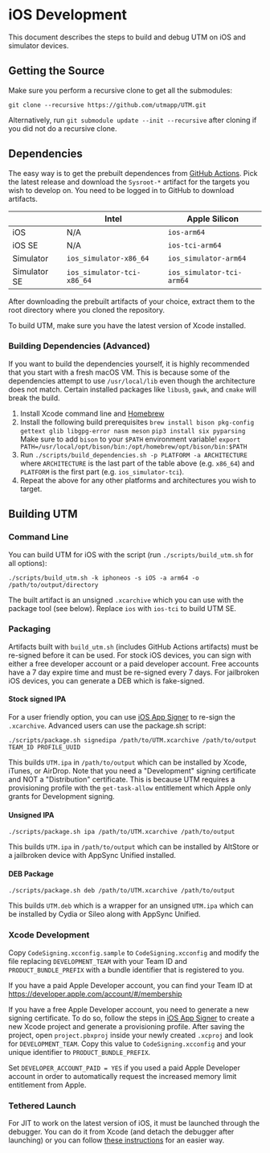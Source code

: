 # iOS Development

This document describes the steps to build and debug UTM on iOS and simulator devices.

## Getting the Source

Make sure you perform a recursive clone to get all the submodules:
```
git clone --recursive https://github.com/utmapp/UTM.git
```

Alternatively, run `git submodule update --init --recursive` after cloning if you did not do a recursive clone.

## Dependencies

The easy way is to get the prebuilt dependences from [GitHub Actions][1]. Pick the latest release and download the `Sysroot-*` artifact for the targets you wish to develop on. You need to be logged in to GitHub to download artifacts.

|              | Intel                      | Apple Silicon             |
|--------------|----------------------------|---------------------------|
| iOS          | N/A                        | `ios-arm64`               |
| iOS SE       | N/A                        | `ios-tci-arm64`           |
| Simulator    | `ios_simulator-x86_64`     | `ios_simulator-arm64`     |
| Simulator SE | `ios_simulator-tci-x86_64` | `ios_simulator-tci-arm64` |

After downloading the prebuilt artifacts of your choice, extract them to the root directory where you cloned the repository.

To build UTM, make sure you have the latest version of Xcode installed.

### Building Dependencies (Advanced)

If you want to build the dependencies yourself, it is highly recommended that you start with a fresh macOS VM. This is because some of the dependencies attempt to use `/usr/local/lib` even though the architecture does not match. Certain installed packages like `libusb`, `gawk`, and `cmake` will break the build.

1. Install Xcode command line and [Homebrew][1]
2. Install the following build prerequisites
    `brew install bison pkg-config gettext glib libgpg-error nasm meson`
    `pip3 install six pyparsing`
   Make sure to add `bison` to your `$PATH` environment variable!
    `export PATH=/usr/local/opt/bison/bin:/opt/homebrew/opt/bison/bin:$PATH`
3. Run `./scripts/build_dependencies.sh -p PLATFORM -a ARCHITECTURE` where `ARCHITECTURE` is the last part of the table above (e.g. `x86_64`) and `PLATFORM` is the first part (e.g. `ios_simulator-tci`).
4. Repeat the above for any other platforms and architectures you wish to target.

## Building UTM

### Command Line

You can build UTM for iOS with the script (run `./scripts/build_utm.sh` for all options):

```
./scripts/build_utm.sh -k iphoneos -s iOS -a arm64 -o /path/to/output/directory
```

The built artifact is an unsigned `.xcarchive` which you can use with the package tool (see below). Replace `ios` with `ios-tci` to build UTM SE.

### Packaging

Artifacts built with `build_utm.sh` (includes GitHub Actions artifacts) must be re-signed before it can be used. For stock iOS devices, you can sign with either a free developer account or a paid developer account. Free accounts have a 7 day expire time and must be re-signed every 7 days. For jailbroken iOS devices, you can generate a DEB which is fake-signed.

#### Stock signed IPA

For a user friendly option, you can use [iOS App Signer][3] to re-sign the `.xcarchive`. Advanced users can use the package.sh script:

```
./scripts/package.sh signedipa /path/to/UTM.xcarchive /path/to/output TEAM_ID PROFILE_UUID
```

This builds `UTM.ipa` in `/path/to/output` which can be installed by Xcode, iTunes, or AirDrop. Note that you need a "Development" signing certificate and NOT a "Distribution" certificate. This is because UTM requires a provisioning profile with the `get-task-allow` entitlement which Apple only grants for Development signing.

#### Unsigned IPA

```
./scripts/package.sh ipa /path/to/UTM.xcarchive /path/to/output
```

This builds `UTM.ipa` in `/path/to/output` which can be installed by AltStore or a jailbroken device with AppSync Unified installed.

#### DEB Package

```
./scripts/package.sh deb /path/to/UTM.xcarchive /path/to/output
```

This builds `UTM.deb` which is a wrapper for an unsigned `UTM.ipa` which can be installed by Cydia or Sileo along with AppSync Unified.

### Xcode Development

Copy `CodeSigning.xcconfig.sample` to `CodeSigning.xcconfig` and modify the file replacing `DEVELOPMENT_TEAM` with your Team ID and `PRODUCT_BUNDLE_PREFIX` with a bundle identifier that is registered to you.

If you have a paid Apple Developer account, you can find your Team ID at https://developer.apple.com/account/#/membership

If you have a free Apple Developer account, you need to generate a new signing certificate. To do so, follow the steps in [iOS App Signer][3] to create a new Xcode project and generate a provisioning profile. After saving the project, open `project.pbxproj` inside your newly created `.xcproj` and look for `DEVELOPMENT_TEAM`. Copy this value to `CodeSigning.xcconfig` and your unique identifier to `PRODUCT_BUNDLE_PREFIX`.

Set `DEVELOPER_ACCOUNT_PAID = YES` if you used a paid Apple Developer account in order to automatically request the increased memory limit entitlement from Apple.

### Tethered Launch

For JIT to work on the latest version of iOS, it must be launched through the debugger. You can do it from Xcode (and detach the debugger after launching) or you can follow [these instructions](TetheredLaunch.md) for an easier way.

[1]: https://github.com/utmapp/UTM/actions?query=event%3Arelease+workflow%3ABuild
[2]: https://brew.sh
[3]: https://dantheman827.github.io/ios-app-signer/
